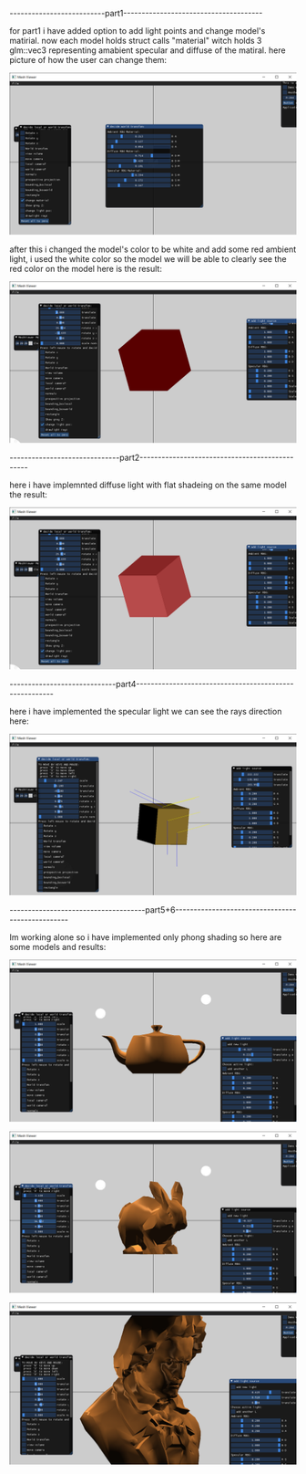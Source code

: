 
--------------------------part1--------------------------------------

for part1 i have added option to add light points and change model's
matirial. now each model holds struct calls "material" witch holds
3 glm::vec3 representing amabient specular and diffuse of the matiral.
here picture of how the user can change them:

![bounding](matir.png "bounding")

after this i changed the model's color to be white and add some red ambient light, i used the white color so the model we will be able to clearly see the red color on the model here is the result:


![bounding](onlyambient.png "bounding")



------------------------------part2-----------------------------------------------

here i have implemnted diffuse light with flat shadeing on the same model the result:


![bounding](withdifuuse.png "bounding")



-----------------------------part4-------------------------------------------------------

here i have implemented the specular light we can see the rays direction here:


![bounding](rays.png "bounding")




-------------------------------------part5+6-------------------------------------------------



Im working alone so i have implemented only phong shading so here are some models and results:





![bounding](phong2light.png "bounding")


![bounding](bunny2.png "bounding")


![bounding](betphong.png "bounding")



